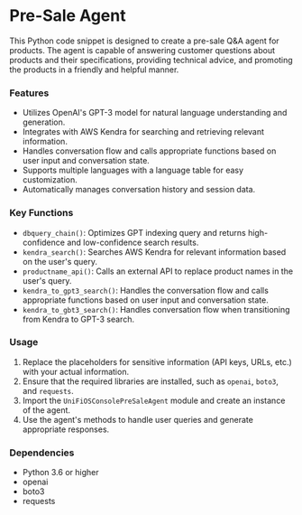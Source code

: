 # Pre-Sale Agent

This Python code snippet is designed to create a pre-sale Q&A agent for products. The agent is capable of answering customer questions about products and their specifications, providing technical advice, and promoting the products in a friendly and helpful manner.

### Features

- Utilizes OpenAI's GPT-3 model for natural language understanding and generation.
- Integrates with AWS Kendra for searching and retrieving relevant information.
- Handles conversation flow and calls appropriate functions based on user input and conversation state.
- Supports multiple languages with a language table for easy customization.
- Automatically manages conversation history and session data.

### Key Functions

- `dbquery_chain()`: Optimizes GPT indexing query and returns high-confidence and low-confidence search results.
- `kendra_search()`: Searches AWS Kendra for relevant information based on the user's query.
- `productname_api()`: Calls an external API to replace product names in the user's query.
- `kendra_to_gpt3_search()`: Handles the conversation flow and calls appropriate functions based on user input and conversation state.
- `kendra_to_gbt3_search()`: Handles conversation flow when transitioning from Kendra to GPT-3 search.

### Usage

1. Replace the placeholders for sensitive information (API keys, URLs, etc.) with your actual information.
2. Ensure that the required libraries are installed, such as `openai`, `boto3`, and `requests`.
3. Import the `UniFiOSConsolePreSaleAgent` module and create an instance of the agent.
4. Use the agent's methods to handle user queries and generate appropriate responses.

### Dependencies

- Python 3.6 or higher
- openai
- boto3
- requests

